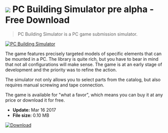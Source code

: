 # ![](https://cdn.softexe.net/static/icon/b/pc-building-simulator-11120.png) PC Building Simulator pre alpha - Free Download

> PC Building Simulator is a PC game submission simulator.

[![PC Building Simulator](https://gallery.dpcdn.pl/imgc/Tools/74695/g_-_420x350_1.5_-_x20170316115948_0.jpg)](https://softexe.net/win/games-entertainment/simulators/pc-building-simulator:pppbR.html)

The game features precisely targeted models of specific elements that can be mounted in a PC. The library is quite rich, but you have to bear in mind that not all configurations will make sense. The game is at an early stage of development and the priority was to refine the action. 
 
 
 
 The simulator not only allows you to select parts from the catalog, but also requires manual screwing and tape connection. 
 
 
 The game is available for "what a favor", which means you can buy it at any price or download it for free.


- **Update:** Mar 16 2017
- **File size:** 0.10 MB

[![Download](https://cdn.softexe.net/static/img/download.png)](https://softexe.net/win/games-entertainment/simulators/pc-building-simulator:pppbR.html)

